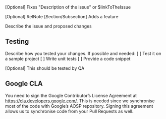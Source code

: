[Optional] Fixes "Description of the issue" or $linkToTheIssue

[Optional] RelNote [Section/Subsection] Adds a feature

Describe the issue and proposed changes

## Testing

Describe how you tested your changes. If possible and needed:
[ ] Test it on a sample project
[ ] Write unit tests
[ ] Provide a code snippet

[Optional] This should be tested by QA

## Google CLA
You need to sign the Google Contributor’s License Agreement at https://cla.developers.google.com/.
This is needed since we synchronise most of the code with Google’s AOSP repository. Signing this agreement allows us to synchronise code from your Pull Requests as well.
